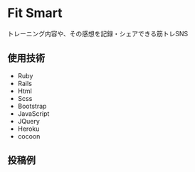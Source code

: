 # Fit Smart
トレーニング内容や、その感想を記録・シェアできる筋トレSNS

## 使用技術
* Ruby
* Rails
* Html
* Scss
* Bootstrap
* JavaScript
* JQuery
* Heroku
* cocoon

## 投稿例




